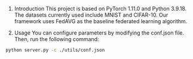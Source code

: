 1. Introduction
This project is based on PyTorch 1.11.0 and Python 3.9.18.
The datasets currently used include MNIST and CIFAR-10.
Our framework uses FedAVG as the baseline federated learning algorithm.

2. Usage
You can configure parameters by modifying the conf.json file.
Then, run the following command:
```bash
python server.py -c ./utils/conf.json
```
